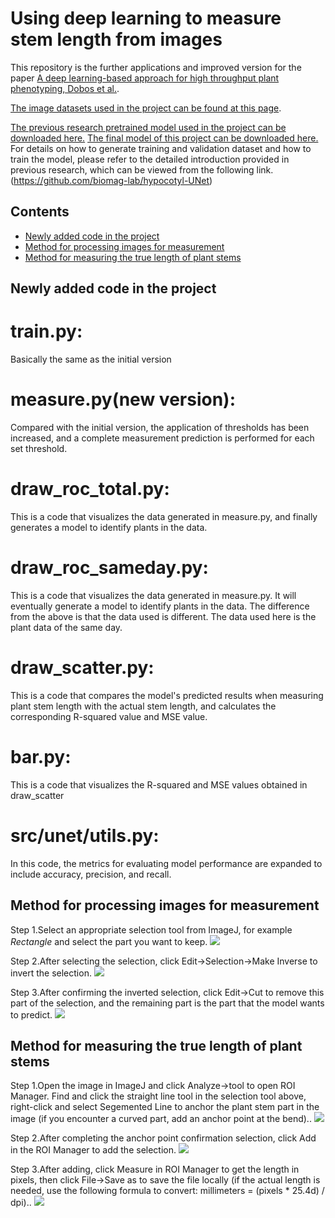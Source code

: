 # Using deep learning to measure stem length from images 

This repository is the further applications and improved version for the paper [A deep learning-based approach for high throughput plant phenotyping, 
Dobos et al.](http://www.plantphysiol.org/content/181/4/1415). 

[The image datasets used in the project can be found at this page](https://drive.google.com/drive/folders/1ysAulbQ1Lj0XKlTA5YLSI9xKnl1tPXid?usp=drive_link).

[The previous research pretrained model used in the project can be downloaded here.](https://drive.google.com/open?id=1SlUui64l-k63vxysl0YAflKaECfpj8Rr)
[The final model of this project can be downloaded here.](https://drive.google.com/file/d/1z3pDonZzANgknQZ17vv6HgAUnmmKue3z/view?usp=drive_link)
For details on how to generate training and validation dataset and how to train the model, please refer to the detailed introduction provided in previous research, which can be viewed from the following link.(https://github.com/biomag-lab/hypocotyl-UNet)
## Contents
- [Newly added code in the project](#intro)
- [Method for processing images for measurement](#processing)
- [Method for measuring the true length of plant stems](#measuring)

## Newly added code in the project <a name="intro"></a>
# train.py:
Basically the same as the initial version
# measure.py(new version): 
Compared with the initial version, the application of thresholds has been increased, and a complete measurement prediction is performed for each set threshold.
# draw_roc_total.py: 
This is a code that visualizes the data generated in measure.py, and finally generates a model to identify plants in the data.
# draw_roc_sameday.py:
This is a code that visualizes the data generated in measure.py. It will eventually generate a model to identify plants in the data. The difference from the above is that the data used is different. The data used here is the plant data of the same day.
# draw_scatter.py:
This is a code that compares the model's predicted results when measuring plant stem length with the actual stem length, and calculates the corresponding R-squared value and MSE value.
# bar.py:
This is a code that visualizes the R-squared and MSE values ​​obtained in draw_scatter
# src/unet/utils.py:
In this code, the metrics for evaluating model performance are expanded to include accuracy, precision, and recall.

## Method for processing images for measurement <a name="processing"></a>
Step 1.Select an appropriate selection tool from ImageJ, for example *Rectangle* and select the part you want to keep.
![](docs/img/step_01.png)

Step 2.After selecting the selection, click Edit->Selection->Make Inverse to invert the selection.
![](docs/img/step_02.png)

Step 3.After confirming the inverted selection, click Edit->Cut to remove this part of the selection, and the remaining part is the part that the model wants to predict.
![](docs/img/step_03.png)

## Method for measuring the true length of plant stems <a name="measuring"></a>
Step 1.Open the image in ImageJ and click Analyze->tool to open ROI Manager. Find and click the straight line tool in the selection tool above, right-click and select Segemented Line to anchor the plant stem part in the image (if you encounter a curved part, add an anchor point at the bend)..
![](docs/img1/step_01.png)

Step 2.After completing the anchor point confirmation selection, click Add in the ROI Manager to add the selection.
![](docs/img1/step_02.png)

Step 3.After adding, click Measure in ROI Manager to get the length in pixels, then click File->Save as to save the file locally (if the actual length is needed, use the following formula to convert: millimeters = (pixels * 25.4d) / dpi)..
![](docs/img1/step_03.png)

